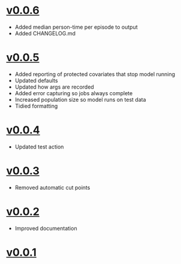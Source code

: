 # [v0.0.6](https://github.com/opensafely-actions/cox-ipw/releases/tag/v0.0.6)

- Added median person-time per episode to output
- Added CHANGELOG.md

# [v0.0.5](https://github.com/opensafely-actions/cox-ipw/releases/tag/v0.0.5)

- Added reporting of protected covariates that stop model running
- Updated defaults
- Updated how args are recorded
- Added error capturing so jobs always complete
- Increased population size so model runs on test data
- Tidied formatting

# [v0.0.4](https://github.com/opensafely-actions/cox-ipw/releases/tag/v0.0.4)

- Updated test action

# [v0.0.3](https://github.com/opensafely-actions/cox-ipw/releases/tag/v0.0.3)

- Removed automatic cut points

# [v0.0.2](https://github.com/opensafely-actions/cox-ipw/releases/tag/v0.0.2)

- Improved documentation

# [v0.0.1](https://github.com/opensafely-actions/cox-ipw/releases/tag/v0.0.1)
